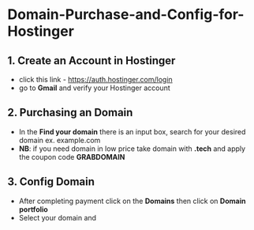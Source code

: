 # Domain-Purchase-and-Config-for-Hostinger

## 1. Create an Account in Hostinger
   - click this link - https://auth.hostinger.com/login
   - go to **Gmail** and verify your Hostinger account
## 2. Purchasing an Domain
   - In the **Find your domain** there is an input box, search for your desired domain ex. example.com
   - **NB**: if you need domain in low price take domain with **.tech** and apply the coupon code **GRABDOMAIN**
## 3. Config Domain
   - After completing payment click on the **Domains** then click on **Domain portfolio**
   - Select your domain and 
